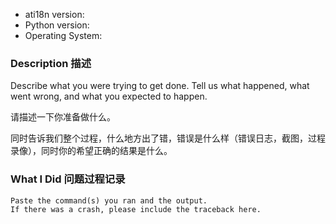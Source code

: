 * ati18n version:
* Python version:
* Operating System:

### Description 描述

Describe what you were trying to get done.
Tell us what happened, what went wrong, and what you expected to happen.

请描述一下你准备做什么。

同时告诉我们整个过程，什么地方出了错，错误是什么样（错误日志，截图，过程录像），同时你的希望正确的结果是什么。

### What I Did 问题过程记录

```
Paste the command(s) you ran and the output.
If there was a crash, please include the traceback here.
```
